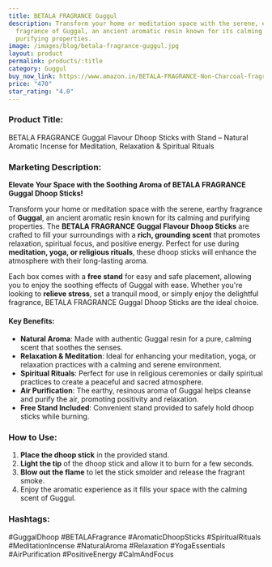 ```yaml
---
title: BETALA FRAGRANCE Guggul
description: Transform your home or meditation space with the serene, earthy
  fragrance of Guggal, an ancient aromatic resin known for its calming and
  purifying properties.
image: /images/blog/betala-fragrance-guggul.jpg
layout: product
permalink: products/:title
category: Guggul
buy_now_link: https://www.amazon.in/BETALA-FRAGRANCE-Non-Charcoal-fragrance-mediation/dp/B07DWWRK29/ref=sr_1_88?crid=274T8B0U72I18&tag=ayushmonk-21
price: "470"
star_rating: "4.0"
---
```

### Product Title:
BETALA FRAGRANCE Guggal Flavour Dhoop Sticks with Stand – Natural Aromatic Incense for Meditation, Relaxation & Spiritual Rituals

### Marketing Description:

**Elevate Your Space with the Soothing Aroma of BETALA FRAGRANCE Guggal Dhoop Sticks!**

Transform your home or meditation space with the serene, earthy fragrance of **Guggal**, an ancient aromatic resin known for its calming and purifying properties. The **BETALA FRAGRANCE Guggal Flavour Dhoop Sticks** are crafted to fill your surroundings with a **rich, grounding scent** that promotes relaxation, spiritual focus, and positive energy. Perfect for use during **meditation, yoga, or religious rituals**, these dhoop sticks will enhance the atmosphere with their long-lasting aroma.

Each box comes with a **free stand** for easy and safe placement, allowing you to enjoy the soothing effects of Guggal with ease. Whether you're looking to **relieve stress**, set a tranquil mood, or simply enjoy the delightful fragrance, BETALA FRAGRANCE Guggal Dhoop Sticks are the ideal choice.

#### **Key Benefits:**
- **Natural Aroma**: Made with authentic Guggal resin for a pure, calming scent that soothes the senses.
- **Relaxation & Meditation**: Ideal for enhancing your meditation, yoga, or relaxation practices with a calming and serene environment.
- **Spiritual Rituals**: Perfect for use in religious ceremonies or daily spiritual practices to create a peaceful and sacred atmosphere.
- **Air Purification**: The earthy, resinous aroma of Guggal helps cleanse and purify the air, promoting positivity and relaxation.
- **Free Stand Included**: Convenient stand provided to safely hold dhoop sticks while burning.

### **How to Use:**

1. **Place the dhoop stick** in the provided stand.
2. **Light the tip** of the dhoop stick and allow it to burn for a few seconds.
3. **Blow out the flame** to let the stick smolder and release the fragrant smoke.
4. Enjoy the aromatic experience as it fills your space with the calming scent of Guggul.

### **Hashtags:**

#GuggalDhoop #BETALAFragrance #AromaticDhoopSticks #SpiritualRituals #MeditationIncense #NaturalAroma #Relaxation #YogaEssentials #AirPurification #PositiveEnergy #CalmAndFocus
